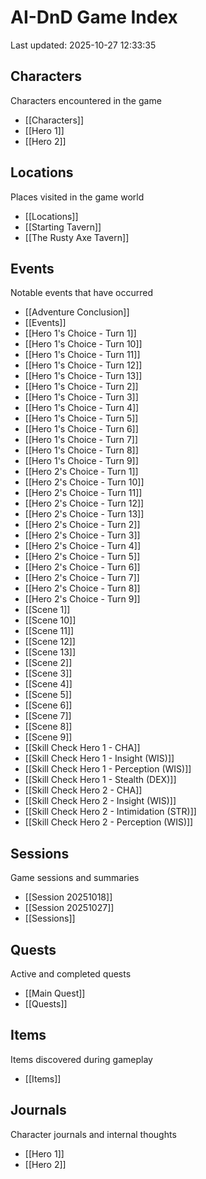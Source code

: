 # AI-DnD Game Index

Last updated: 2025-10-27 12:33:35

## Characters

Characters encountered in the game

- [[Characters]]
- [[Hero 1]]
- [[Hero 2]]

## Locations

Places visited in the game world

- [[Locations]]
- [[Starting Tavern]]
- [[The Rusty Axe Tavern]]

## Events

Notable events that have occurred

- [[Adventure Conclusion]]
- [[Events]]
- [[Hero 1's Choice - Turn 1]]
- [[Hero 1's Choice - Turn 10]]
- [[Hero 1's Choice - Turn 11]]
- [[Hero 1's Choice - Turn 12]]
- [[Hero 1's Choice - Turn 13]]
- [[Hero 1's Choice - Turn 2]]
- [[Hero 1's Choice - Turn 3]]
- [[Hero 1's Choice - Turn 4]]
- [[Hero 1's Choice - Turn 5]]
- [[Hero 1's Choice - Turn 6]]
- [[Hero 1's Choice - Turn 7]]
- [[Hero 1's Choice - Turn 8]]
- [[Hero 1's Choice - Turn 9]]
- [[Hero 2's Choice - Turn 1]]
- [[Hero 2's Choice - Turn 10]]
- [[Hero 2's Choice - Turn 11]]
- [[Hero 2's Choice - Turn 12]]
- [[Hero 2's Choice - Turn 13]]
- [[Hero 2's Choice - Turn 2]]
- [[Hero 2's Choice - Turn 3]]
- [[Hero 2's Choice - Turn 4]]
- [[Hero 2's Choice - Turn 5]]
- [[Hero 2's Choice - Turn 6]]
- [[Hero 2's Choice - Turn 7]]
- [[Hero 2's Choice - Turn 8]]
- [[Hero 2's Choice - Turn 9]]
- [[Scene 1]]
- [[Scene 10]]
- [[Scene 11]]
- [[Scene 12]]
- [[Scene 13]]
- [[Scene 2]]
- [[Scene 3]]
- [[Scene 4]]
- [[Scene 5]]
- [[Scene 6]]
- [[Scene 7]]
- [[Scene 8]]
- [[Scene 9]]
- [[Skill Check Hero 1 - CHA]]
- [[Skill Check Hero 1 - Insight (WIS)]]
- [[Skill Check Hero 1 - Perception (WIS)]]
- [[Skill Check Hero 1 - Stealth (DEX)]]
- [[Skill Check Hero 2 - CHA]]
- [[Skill Check Hero 2 - Insight (WIS)]]
- [[Skill Check Hero 2 - Intimidation (STR)]]
- [[Skill Check Hero 2 - Perception (WIS)]]

## Sessions

Game sessions and summaries

- [[Session 20251018]]
- [[Session 20251027]]
- [[Sessions]]

## Quests

Active and completed quests

- [[Main Quest]]
- [[Quests]]

## Items

Items discovered during gameplay

- [[Items]]

## Journals

Character journals and internal thoughts

- [[Hero 1]]
- [[Hero 2]]

